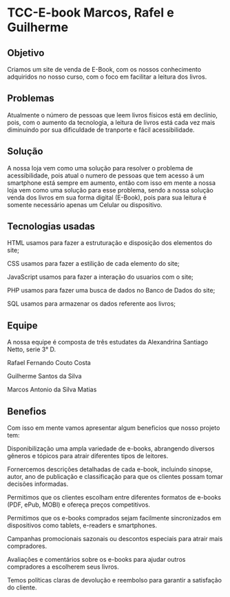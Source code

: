# TCC-E-book Marcos, Rafel e Guilherme

## Objetivo

Criamos um site de venda de E-Book, com os nossos conhecimento adquiridos no nosso curso, com o foco em facilitar a leitura dos livros.

## Problemas

Atualmente o número de pessoas que leem livros físicos está em declínio, pois, com o aumento da tecnologia, a leitura de livros está cada vez mais diminuindo por sua dificuldade de tranporte e fácil acessibilidade.

## Solução

A nossa loja vem como uma solução para resolver o problema de acessibilidade, pois atual o numero de pessoas que tem acesso á um smartphone está sempre em aumento, então com isso em mente a nossa loja vem como uma solução para esse problema, sendo a nossa solução venda dos livros em sua forma digital (E-Book), pois para sua leitura é somente necessário apenas um Celular ou dispositivo.

## Tecnologias usadas

  HTML usamos para fazer a estruturação e disposição dos elementos do site;
  
  CSS usamos para fazer a estilição de cada elemento do site;
  
  JavaScript usamos para fazer a interação do usuarios com o site;
  
  PHP usamos para fazer uma busca de dados no Banco de Dados do site;
  
  SQL usamos para armazenar os dados referente aos livros;

## Equipe

A nossa equipe é composta de três estudates da Alexandrina Santiago Netto, serie 3° D.

  Rafael Fernando Couto Costa
  
  Guilherme Santos da Silva
  
  Marcos Antonio da Silva Matias

## Benefios

Com isso em mente vamos apresentar algum beneficios que nosso projeto tem:

  Disponibilização uma ampla variedade de e-books, abrangendo diversos gêneros e tópicos para atrair diferentes tipos de leitores.
  
  Fornercemos descrições detalhadas de cada e-book, incluindo sinopse, autor, ano de publicação e classificação para que os clientes possam tomar decisões informadas.
  
  Permitimos que os clientes escolham entre diferentes formatos de e-books (PDF, ePub, MOBI) e ofereça preços competitivos.
  
  Permitimos que os e-books comprados sejam facilmente sincronizados em dispositivos como tablets, e-readers e smartphones.
  
  Campanhas promocionais sazonais ou descontos especiais para atrair mais compradores.
  
  Avaliações e comentários sobre os e-books para ajudar outros compradores a escolherem seus livros.
  
  Temos políticas claras de devolução e reembolso para garantir a satisfação do cliente.
  
